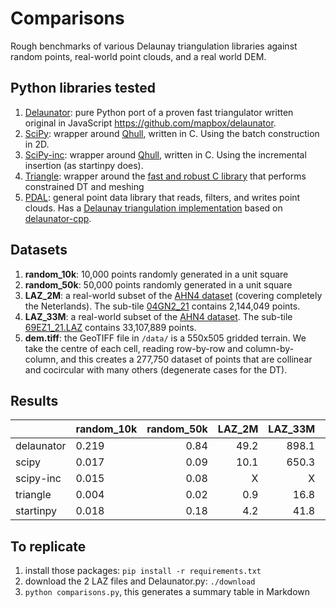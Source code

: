 # Comparisons

Rough benchmarks of various Delaunay triangulation libraries against random points, real-world point clouds, and a real world DEM.

## Python libraries tested

  1. [Delaunator](https://github.com/HakanSeven12/Delaunator-Python): pure Python port of a proven fast triangulator written original in JavaScript <https://github.com/mapbox/delaunator>.
  2. [SciPy](https://docs.scipy.org/doc/scipy/reference/generated/scipy.spatial.Delaunay.html): wrapper around [Qhull](http://qhull.org/), written in C. Using the batch construction in 2D.
  3. [SciPy-inc](https://docs.scipy.org/doc/scipy/reference/generated/scipy.spatial.Delaunay.html): wrapper around [Qhull](http://qhull.org/), written in C. Using the incremental insertion (as startinpy does).
  4. [Triangle](https://pypi.org/project/triangle/): wrapper around the [fast and robust C library](https://www.cs.cmu.edu/~quake/triangle.html) that performs constrained DT and meshing
  5. [PDAL](https://pdal.io): general point data library that reads, filters, and writes point clouds. Has a [Delaunay triangulation implementation](https://pdal.io/en/2.7.2/stages/filters.delaunay.html) based on [delaunator-cpp](https://github.com/delfrrr/delaunator-cpp).

## Datasets

  1. __random_10k__: 10,000 points randomly generated in a unit square
  2. __random_50k__: 50,000 points randomly generated in a unit square
  3. __LAZ_2M__: a real-world subset of the [AHN4 dataset](https://www.ahn.nl/) (covering completely the Neterlands). The sub-tile [04GN2_21](https://geotiles.citg.tudelft.nl/AHN4_T/04GN2_21.LAZ) contains 2,144,049 points.
  4. __LAZ_33M__: a real-world subset of the [AHN4 dataset](https://www.ahn.nl/). The sub-tile [69EZ1_21.LAZ](https://geotiles.citg.tudelft.nl/AHN4_T/69EZ1_21.LAZ) contains 33,107,889 points.
  5. __dem.tiff__: the GeoTIFF file in `/data/` is a 550x505 gridded terrain. We take the centre of each cell, reading row-by-row and column-by-column, and this creates a 277,750 dataset of points that are collinear and cocircular with many others (degenerate cases for the DT).

## Results

|            |random_10k|random_50k|LAZ_2M|LAZ_33M|dem.tiff|
|:-----------|----------|---------:|-----:|------:|-------:|
| delaunator |   0.219  |    0.84  | 49.2 | 898.1 |   3.55 |
| scipy      |   0.017  |    0.09  | 10.1 | 650.3 |   1.79 |
| scipy-inc  |   0.015  |    0.08  |    X |     X |      X |
| triangle   |   0.004  |    0.02  |  0.9 |  16.8 |   0.19 |
| startinpy  |   0.018  |    0.18  |  4.2 |  41.8 |   0.46 |

## To replicate

  1. install those packages: `pip install -r requirements.txt`
  2. download the 2 LAZ files and Delaunator.py: `./download`
  3. `python comparisons.py`, this generates a summary table in Markdown
